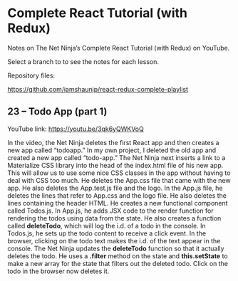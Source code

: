 # Complete React Tutorial (with Redux)

Notes on The Net Ninja’s Complete React Tutorial (with Redux) on YouTube.

Select a branch to to see the notes for each lesson.

Repository files:

https://github.com/iamshaunjp/react-redux-complete-playlist

## 23 – Todo App (part 1)

YouTube link: https://youtu.be/3qk6yQWKVoQ

In the video, the Net Ninja deletes the first React app and then creates a new app called “todoapp.” In my own project, I deleted the old app and created a new app called “todo-app.” The Net Ninja next inserts a link to a Materialize CSS library into the head of the index.html file of his new app. This will allow us to use some nice CSS classes in the app without having to deal with CSS too much. He deletes the App.css file that came with the new app. He also deletes the App.test.js file and the logo. In the App.js file, he deletes the lines that refer to App.css and the logo file. He also deletes the lines containing the header HTML. He creates a new functional component called Todos.js. In App.js, he adds JSX code to the render function for rendering the todos using data from the state. He also creates a function called __deleteTodo__, which will log the i.d. of a todo in the console. In Todos.js, he sets up the todo content to receive a click event. In the browser, clicking on the todo text makes the i.d. of the text appear in the console. The Net Ninja updates the __deleteTodo__ function so that it actually deletes the todo. He uses a __.filter__ method on the state and __this.setState__ to make a new array for the state that filters out the deleted todo. Click on the todo in the browser now deletes it.
